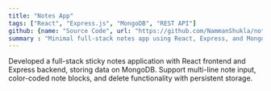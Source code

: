 ```yaml
---
title: "Notes App"
tags: ["React", "Express.js", "MongoDB", "REST API"]
github: {name: "Source Code", url: "https://github.com/NammanShukla/notes-app"}
summary : "Minimal full-stack notes app using React, Express, and MongoDB for persistent note management"
---
```


Developed a full-stack sticky notes application with React frontend and Express backend, storing data on MongoDB. Support multi-line note input, color-coded note blocks, and delete functionality with persistent storage.
